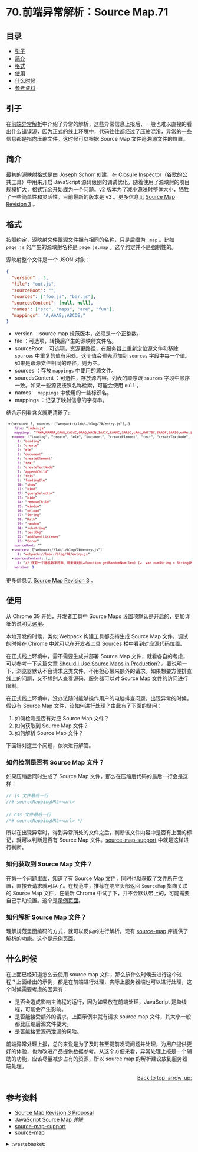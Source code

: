 # 70.前端异常解析：Source Map.71
## <a name="index"></a> 目录
- [引子](#start)
- [简介](#intro)
- [格式](#format)
- [使用](#analyze)
- [什么时候](#when)
- [参考资料](#reference)

## <a name="start"></a> 引子
在[前端异常解析][url-blog-69]中介绍了异常的解析，这些异常信息上报后，一般也难以直接的看出什么错误源，因为正式的线上环境中，代码往往都经过了压缩混淆，异常的一些信息都是指向压缩文件。这时候可以根据 Source Map 文件追溯源文件的位置。

## <a name="intro"></a> 简介
最初的源映射格式是由 Joseph Schorr 创建，在 Closure Inspector（谷歌的公共工具）中用来开启 JavaScript 源码级别的调试优化。随着使用了源映射的项目规模扩大，格式冗余开始成为一个问题。v2 版本为了减小源映射整体大小，牺牲了一些简单性和灵活性。目前最新的版本是 v3 。更多信息见 [Source Map Revision 3][url-spec-1] 。

## <a name="format"></a> 格式
按照约定，源映射文件跟源文件拥有相同的名称，只是后缀为 `.map` 。比如 `page.js` 的产生的源映射名称是 `page.js.map` 。这个约定并不是强制性的。

源映射整个文件是一个 JSON 对象：
```json
{
  "version" : 3,
  "file": "out.js",
  "sourceRoot": "",
  "sources": ["foo.js", "bar.js"],
  "sourcesContent": [null, null],
  "names": ["src", "maps", "are", "fun"],
  "mappings": "A,AAAB;;ABCDE;"
}
```
- version ：source map 规范版本，必须是一个正整数。
- file ：可选项，转换后产生的源映射文件名。
- sourceRoot ：可选项，资源更路径，在服务器上重新定位源文件和移除 `sources` 中重复的值有用处。这个值会预先添加到 `sources` 字段中每一个值。如果是跟源文件相同的路径，则为空。
- sources ：存放 `mappings` 中使用的源文件。
- sourcesContent ：可选性，存放源内容。列表的顺序跟 `sources` 字段中顺序一致。如果一些源要按照名称检索，可能会使用 `null` 。
- names ：`mappings` 中使用的一些标识名。
- mappings ：记录了映射信息的字符串。

结合示例看含义就更清晰了:

![70-source-map][url-local-1]

更多信息见 [Source Map Revision 3][url-spec-1] 。

## <a name="analyze"></a> 使用
从 Chrome 39 开始，开发者工具中 Source Maps 设置项默认是开启的，更加详细的说明见[这里][url-docs-1]。

本地开发的时候，类似 Webpack 构建工具都支持生成 Source Map 文件，调试的时候在 Chrome 中就可以在开发者工具 Sources 栏中看到对应源代码位置。

在正式线上环境中，需不需要生成并部署 Source Map 文件，就看各自的考虑，可以参考一下这篇文章 [Should I Use Source Maps in Production?][url-article-2] 。要说明一下，浏览器默认不会请求这类文件，不用担心带来额外的请求。如果想要方便排查线上的问题，又不想别人查看源码，服务器可以对 Source Map 文件的访问进行限制。

在正式线上环境中，没办法随时能够操作用户的电脑排查问题，出现异常的时候，假设有 Source Map 文件，该如何进行处理？由此有了下面的疑问：
1. 如何检测是否有对应 Source Map 文件？
2. 如何获取到 Source Map 文件？
3. 如何解析 Source Map 文件？

下面针对这三个问题，依次进行解答。
### 如何检测是否有 Source Map 文件？
如果压缩后同时生成了 Source Map 文件，那么在压缩后代码的最后一行会是这样：
```js
// js 文件最后一行
//# sourceMappingURL=<url>

// css 文件最后一行
/*# sourceMappingURL=<url> */
```
所以在出现异常时，得到异常所处的文件之后，判断该文件内容中是否有上面的标记，就可以判断是否有 Source Map 文件。[source-map-support][url-github-2] 中就是这样进行判断。

### 如何获取到 Source Map 文件？
在第一个问题里面，知道了有 Source Map 文件，同时也就获取了文件所在位置，直接去请求就可以了。在规范中，推荐在响应头部返回 `SourceMap` 指向关联的 Source Map 文件，在最新 Chrome 中试了下，并不会默认带上的，可能需要自己手动设置。这个是[示例页面][url-lab-1]。
### 如何解析 Source Map 文件？
理解规范里面编码的方式，就可以反向的进行解析。现有 [source-map][url-github-3] 库提供了解析的功能。这个是[示例页面][url-lab-2]。

## <a name="when"></a> 什么时候
在上面已经知道怎么去使用 source map 文件，那么该什么时候去进行这个过程？上面给出的示例，都是在前端进行处理，实际上服务器端也可以进行处理，这个时候需要考虑的因素有：
- 是否会造成影响主流程的运行，因为如果放在前端处理，JavaScript 是单线程，可能会产生影响。
- 是否能接受额外的请求，上面示例中就有请求 source map 文件，其大小一般都比压缩后源文件要大。
- 是否能接受源码泄漏的风险。

前端异常处理上报，总的来说是为了及时甚至提前发现问题并处理，为用户提供更好的体验，也为改进产品提供数据参考。从这个方便来看，异常处理上报是一个辅助的功能，应该尽量减少占有的资源，所以 source map 的解析建议放到服务器端处理。

<div align="right"><a href="#index">Back to top :arrow_up:</a></div>

## <a name="reference"></a> 参考资料
- [Source Map Revision 3 Proposal][url-spec-1]
- [JavaScript Source Map 详解][url-article-1]
- [source-map-support][url-github-2]
- [source-map][url-github-3]


[url-spec-1]:https://sourcemaps.info/spec.html
[url-blog-69]:https://github.com/XXHolic/blog/issues/70
[url-article-1]:http://www.ruanyifeng.com/blog/2013/01/javascript_source_map.html
[url-article-2]:https://css-tricks.com/should-i-use-source-maps-in-production/
[url-github-1]:https://github.com/bugsnag/sourcemaps.info
[url-github-2]:https://github.com/evanw/node-source-map-support
[url-github-3]:https://github.com/mozilla/source-map
[url-mdn-1]:https://developer.mozilla.org/en-US/docs/Web/HTTP/Headers/SourceMap
[url-docs-1]:https://developers.google.com/web/tools/chrome-devtools/javascript/source-maps
[url-lab-1]:https://xxholic.github.io/lab/blog/70/index.html
[url-lab-2]:https://xxholic.github.io/lab/blog/70/source-map.html

[url-local-1]:./images/70/source-map.png

<details>
<summary>:wastebasket:</summary>

何苦为难自己

![70-poster-0][url-local-poster0]

![70-poster-1][url-local-poster1]

</details>

[url-local-poster0]: ./images/70/poster.png
[url-local-poster1]: ./images/70/poster1.jpeg
